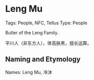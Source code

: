 # Leng Mu

Tags: People, NFC, Tellus
Type: People

Butler of the Leng Family.

平川人（非东方人），体高肤黑，擅长运算。

## Naming and Etymology

Names: Leng Mu, 冷沐